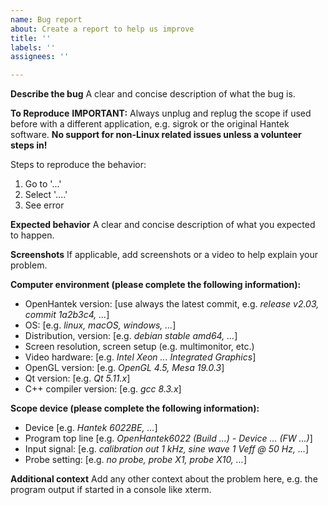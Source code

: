 ```yaml
---
name: Bug report
about: Create a report to help us improve
title: ''
labels: ''
assignees: ''

---
```


**Describe the bug**
A clear and concise description of what the bug is.

**To Reproduce**
**IMPORTANT:** Always unplug and replug the scope if used before with a different application, e.g. sigrok or the original Hantek software.
**No support for non-Linux related issues unless a volunteer steps in!**

Steps to reproduce the behavior:
1. Go to '...'
2. Select '....'
3. See error

**Expected behavior**
A clear and concise description of what you expected to happen.

**Screenshots**
If applicable, add screenshots or a video to help explain your problem.

**Computer environment (please complete the following information):**
 - OpenHantek version: [use always the latest commit, e.g. *release v2.03, commit 1a2b3c4, ...*]
 - OS: [e.g. *linux, macOS, windows, ...*]
 - Distribution, version: [e.g. *debian stable amd64, ...*]
 - Screen resolution, screen setup (e.g. multimonitor, etc.)
 - Video hardware: [e.g. *Intel Xeon ... Integrated Graphics*]
 - OpenGL version: [e.g. *OpenGL 4.5, Mesa 19.0.3*]
 - Qt version: [e.g. *Qt 5.11.x*]
 - C++ compiler version: [e.g. *gcc 8.3.x*]

**Scope device (please complete the following information):**
 - Device [e.g. *Hantek 6022BE, ...*]
 - Program top line [e.g. *OpenHantek6022 (Build ...) - Device ... (FW ...)*]
 - Input signal: [e.g. *calibration out 1 kHz, sine wave 1 Veff @ 50 Hz, ...*]
 - Probe setting: [e.g. *no probe, probe X1, probe X10, ...*]

**Additional context**
Add any other context about the problem here, e.g. the program output if started in a console like xterm.
